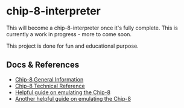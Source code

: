 # chip-8-interpreter

This will become a chip-8-interpreter once it's fully complete. This is currently a work in progress - more to come soon.

This project is done for fun and educational purpose.

## Docs & References

- [Chip-8 General Information](https://en.wikipedia.org/wiki/CHIP-8)
- [Chip-8 Technical Reference](https://github.com/mattmikolay/chip-8/wiki/Mastering-CHIP%E2%80%908)
- [Helpful guide on emulating the Chip-8](http://www.codeslinger.co.uk/pages/projects/chip8.html)
- [Another helpful guide on emulating the Chip-8](https://austinmorlan.com/posts/chip8_emulator/)

